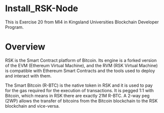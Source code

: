 # Install_RSK-Node
This is Exercise 20 from MI4 in Kingsland Universities Blockchain Developer Program.

# Overview

RSK is the Smart Contract platform of Bitcoin. Its engine is a forked version of the EVM (Ethereum Virtual Machine),
and the RVM (RSK Virtual Machine) is compatible with Ethereum Smart Contracts and the tools used to deploy and
interact with them.

The Smart Bitcoin (R-BTC) is the native token in RSK and it is used to pay for the gas required for the execution of
transactions. It is pegged 1:1 with Bitcoin, which means in RSK there are exactly 21M R-BTC. A 2-way peg (2WP)
allows the transfer of bitcoins from the Bitcoin blockchain to the RSK blockchain and vice-versa.
